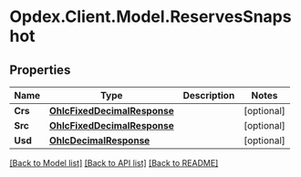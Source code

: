 # Opdex.Client.Model.ReservesSnapshot

## Properties

Name | Type | Description | Notes
------------ | ------------- | ------------- | -------------
**Crs** | [**OhlcFixedDecimalResponse**](OhlcFixedDecimalResponse.md) |  | [optional] 
**Src** | [**OhlcFixedDecimalResponse**](OhlcFixedDecimalResponse.md) |  | [optional] 
**Usd** | [**OhlcDecimalResponse**](OhlcDecimalResponse.md) |  | [optional] 

[[Back to Model list]](../README.md#documentation-for-models) [[Back to API list]](../README.md#documentation-for-api-endpoints) [[Back to README]](../README.md)

